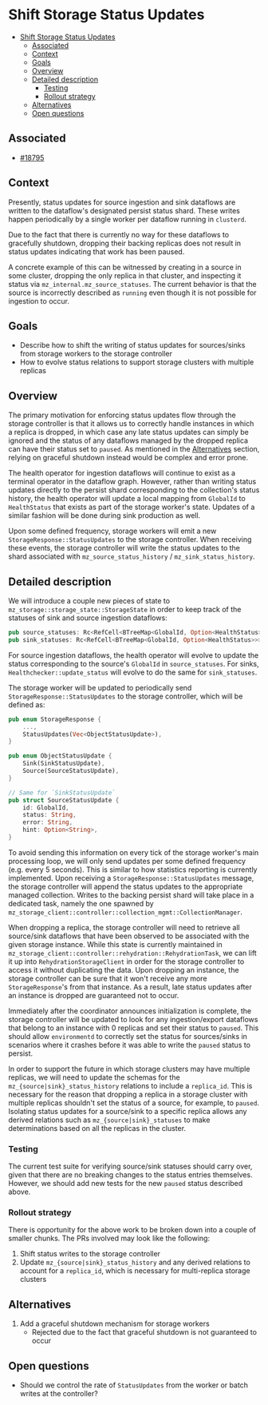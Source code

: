 # Shift Storage Status Updates

- [Shift Storage Status Updates](#shift-storage-status-updates)
  - [Associated](#associated)
  - [Context](#context)
  - [Goals](#goals)
  - [Overview](#overview)
  - [Detailed description](#detailed-description)
    - [Testing](#testing)
    - [Rollout strategy](#rollout-strategy)
  - [Alternatives](#alternatives)
  - [Open questions](#open-questions)


## Associated

- [#18795](https://github.com/MaterializeInc/materialize/issues/18795)

<!--
Note: Feel free to add or remove sections as needed. However, most design
docs should at least keep the suggested sections.
-->

## Context

<!--
Bring the reader up to speed enough, such that they can understand the
following goals and descriptions.

An important reason for this is helping future readers understand the
assumptions that went into the design, and in turn the goals and design itself.

Be sure to capture the customer impact/customer problem, which should be the
motivation for the proposed design!
-->

Presently, status updates for source ingestion and sink dataflows are written to the dataflow's designated persist status shard. These writes happen periodically by a single worker per dataflow running in `clusterd`.

Due to the fact that there is currently no way for these dataflows to gracefully shutdown, dropping their backing replicas does not result in status updates indicating that work has been paused.

A concrete example of this can be witnessed by creating in a source in some cluster, dropping the only replica in that cluster, and inspecting it status via `mz_internal.mz_source_statuses`. The current behavior is that the source is incorrectly described as `running` even though it is not possible for ingestion to occur.

## Goals

<!--
Enumerate the concrete goals that are in scope for the project.
-->

- Describe how to shift the writing of status updates for sources/sinks from storage workers to the storage controller
- How to evolve status relations to support storage clusters with multiple replicas

<!-- ## Non-Goals -->

<!--
Enumerate potential goals that are explicitly _out_ of scope for the project
ie. what could we do or what do we want to do in the future - but are not doing
now.
-->

## Overview

<!--
Brief, high-level overview. A few sentences long, at most a couple of smaller
paragraphs.
-->

The primary motivation for enforcing status updates flow through the storage controller is that it allows us to correctly handle instances in which a replica is dropped, in which case any late status updates can simply be ignored and the status of any dataflows managed by the dropped replica can have their status set to `paused`. As mentioned in the [Alternatives](#alternatives) section, relying on graceful shutdown instead would be complex and error prone.

The health operator for ingestion dataflows will continue to exist as a terminal operator in the dataflow graph. However, rather than writing status updates directly to the persist shard corresponding to the collection's status history, the health operator will update a local mapping from `GlobalId` to `HealthStatus` that exists as part of the storage worker's state. Updates of a similar fashion will be done during sink production as well.

Upon some defined frequency, storage workers will emit a new `StorageResponse::StatusUpdates` to the storage controller. When receiving these events, the storage controller will write the status updates to the shard associated with `mz_source_status_history` / `mz_sink_status_history`.

## Detailed description

<!--
Describe the approach in detail. If there is no clear frontrunner, feel free to
list all approaches in alternatives. If applicable, be sure to call out any new
testing/validation that will be required.

For some features it can be helpful to sketch an implementation. If you're
working on things that are crossing team boundaries it will be helpful to spell
out any new interfaces/traits/interactions.

For most new features, you should think about testing, rollout/lifecycle, and
observability. These things can warrant their own sections.
-->

We will introduce a couple new pieces of state to `mz_storage::storage_state::StorageState` in order to keep track of the statuses of sink and source ingestion dataflows:

```rust
pub source_statuses: Rc<RefCell<BTreeMap<GlobalId, Option<HealthStatus>>>>,
pub sink_statuses: Rc<RefCell<BTreeMap<GlobalId, Option<HealthStatus>>>>,
```

For source ingestion dataflows, the health operator will evolve to update the status corresponding to the source's `GlobalId` in `source_statuses`. For sinks, `Healthchecker::update_status` will evolve to do the same for `sink_statuses`.

The storage worker will be updated to periodically send `StorageResponse::StatusUpdates` to the storage controller, which will be defined as:

```rust
pub enum StorageResponse {
    ...,
    StatusUpdates(Vec<ObjectStatusUpdate>),
}

pub enum ObjectStatusUpdate {
    Sink(SinkStatusUpdate),
    Source(SourceStatusUpdate),
}

// Same for `SinkStatusUpdate`
pub struct SourceStatusUpdate {
    id: GlobalId,
    status: String,
    error: String,
    hint: Option<String>,
}
```

To avoid sending this information on every tick of the storage worker's main processing loop, we will only send updates per some defined frequency (e.g. every 5 seconds). This is similar to how statistics reporting is currently implemented. Upon receiving a `StorageResponse::StatusUpdates` message, the storage controller will append the status updates to the appropriate managed collection. Writes to the backing persist shard will take place in a dedicated task, namely the one spawned by `mz_storage_client::controller::collection_mgmt::CollectionManager`.

When dropping a replica, the storage controller will need to retrieve all source/sink dataflows that have been observed to be associated with the given storage instance. While this state is currently maintained in `mz_storage_client::controller::rehydration::RehydrationTask`, we can lift it up into `RehydrationStorageClient` in order for the storage controller to access it without duplicating the data. Upon dropping an instance, the storage controller can be sure that it won't receive any more `StorageResponse`'s from that instance. As a result, late status updates after an instance is dropped are guaranteed not to occur.

Immediately after the coordinator announces initialization is complete, the storage controller will be updated to look for any ingestion/export dataflows that belong to an instance with 0 replicas and set their status to `paused`. This should allow `environmentd` to correctly set the status for sources/sinks in scenarios where it crashes before it was able to write the `paused` status to persist.

In order to support the future in which storage clusters may have multiple replicas, we will need to update the schemas for the `mz_{source|sink}_status_history` relations to include a `replica_id`. This is necessary for the reason that dropping a replica in a storage cluster with multiple replicas shouldn't set the status of a source, for example, to `paused`. Isolating status updates for a source/sink to a specific replica allows any derived relations such as `mz_{source|sink}_statuses` to make determinations based on all the replicas in the cluster.

### Testing

The current test suite for verifying source/sink statuses should carry over, given that there are no breaking changes to the status entries themselves. However, we should add new tests for the new `paused` status described above.

### Rollout strategy

There is opportunity for the above work to be broken down into a couple of smaller chunks. The PRs involved may look like the following:

1. Shift status writes to the storage controller
2. Update `mz_{source|sink}_status_history` and any derived relations to account for a `replica_id`, which is necessary for multi-replica storage clusters

## Alternatives

<!--
Similar to the Description section. List of alternative approaches considered,
pros/cons or why they were not chosen.
-->

1. Add a graceful shutdown mechanism for storage workers
    - Rejected due to the fact that graceful shutdown is not guaranteed to occur

## Open questions

<!--
Anything currently unanswered that needs specific focus. This section may be
expanded during the doc meeting as other unknowns are pointed out. These
questions may be technical, product, or anything in-between.
-->

- Should we control the rate of `StatusUpdates` from the worker or batch writes at the controller?
